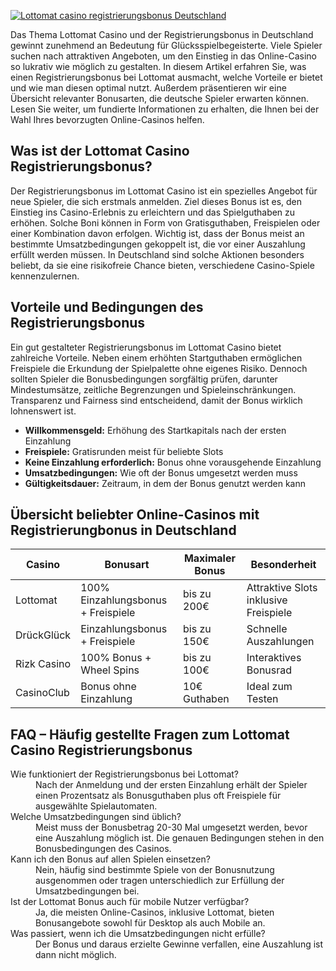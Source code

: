 [![Lottomat casino registrierungsbonus Deutschland](https://123-caf.pages.dev/gitsignup.png)](https://vrmoo.ru/Bt82HjjY)

<p>Das Thema Lottomat Casino und der Registrierungsbonus in Deutschland gewinnt zunehmend an Bedeutung für Glücksspielbegeisterte. Viele Spieler suchen nach attraktiven Angeboten, um den Einstieg in das Online-Casino so lukrativ wie möglich zu gestalten. In diesem Artikel erfahren Sie, was einen Registrierungsbonus bei Lottomat ausmacht, welche Vorteile er bietet und wie man diesen optimal nutzt. Außerdem präsentieren wir eine Übersicht relevanter Bonusarten, die deutsche Spieler erwarten können. Lesen Sie weiter, um fundierte Informationen zu erhalten, die Ihnen bei der Wahl Ihres bevorzugten Online-Casinos helfen.</p>  <h2>Was ist der Lottomat Casino Registrierungsbonus?</h2> <p>Der Registrierungsbonus im Lottomat Casino ist ein spezielles Angebot für neue Spieler, die sich erstmals anmelden. Ziel dieses Bonus ist es, den Einstieg ins Casino-Erlebnis zu erleichtern und das Spielguthaben zu erhöhen. Solche Boni können in Form von Gratisguthaben, Freispielen oder einer Kombination davon erfolgen. Wichtig ist, dass der Bonus meist an bestimmte Umsatzbedingungen gekoppelt ist, die vor einer Auszahlung erfüllt werden müssen. In Deutschland sind solche Aktionen besonders beliebt, da sie eine risikofreie Chance bieten, verschiedene Casino-Spiele kennenzulernen.</p>  <h2>Vorteile und Bedingungen des Registrierungsbonus</h2> <p>Ein gut gestalteter Registrierungsbonus im Lottomat Casino bietet zahlreiche Vorteile. Neben einem erhöhten Startguthaben ermöglichen Freispiele die Erkundung der Spielpalette ohne eigenes Risiko. Dennoch sollten Spieler die Bonusbedingungen sorgfältig prüfen, darunter Mindestumsätze, zeitliche Begrenzungen und Spieleinschränkungen. Transparenz und Fairness sind entscheidend, damit der Bonus wirklich lohnenswert ist.</p>  <ul>   <li><strong>Willkommensgeld:</strong> Erhöhung des Startkapitals nach der ersten Einzahlung</li>   <li><strong>Freispiele:</strong> Gratisrunden meist für beliebte Slots</li>   <li><strong>Keine Einzahlung erforderlich:</strong> Bonus ohne vorausgehende Einzahlung</li>   <li><strong>Umsatzbedingungen:</strong> Wie oft der Bonus umgesetzt werden muss</li>   <li><strong>Gültigkeitsdauer:</strong> Zeitraum, in dem der Bonus genutzt werden kann</li> </ul>  <h2>Übersicht beliebter Online-Casinos mit Registrierungbonus in Deutschland</h2> <table>   <thead>     <tr>       <th>Casino</th>       <th>Bonusart</th>       <th>Maximaler Bonus</th>       <th>Besonderheit</th>     </tr>   </thead>   <tbody>     <tr>       <td>Lottomat</td>       <td>100% Einzahlungsbonus + Freispiele</td>       <td>bis zu 200€</td>       <td>Attraktive Slots inklusive Freispiele</td>     </tr>     <tr>       <td>DrückGlück</td>       <td>Einzahlungsbonus + Freispiele</td>       <td>bis zu 150€</td>       <td>Schnelle Auszahlungen</td>     </tr>     <tr>       <td>Rizk Casino</td>       <td>100% Bonus + Wheel Spins</td>       <td>bis zu 100€</td>       <td>Interaktives Bonusrad</td>     </tr>     <tr>       <td>CasinoClub</td>       <td>Bonus ohne Einzahlung</td>       <td>10€ Guthaben</td>       <td>Ideal zum Testen</td>     </tr>   </tbody> </table>  <h2>FAQ – Häufig gestellte Fragen zum Lottomat Casino Registrierungsbonus</h2> <dl>   <dt>Wie funktioniert der Registrierungsbonus bei Lottomat?</dt>   <dd>Nach der Anmeldung und der ersten Einzahlung erhält der Spieler einen Prozentsatz als Bonusguthaben plus oft Freispiele für ausgewählte Spielautomaten.</dd>    <dt>Welche Umsatzbedingungen sind üblich?</dt>   <dd>Meist muss der Bonusbetrag 20-30 Mal umgesetzt werden, bevor eine Auszahlung möglich ist. Die genauen Bedingungen stehen in den Bonusbedingungen des Casinos.</dd>    <dt>Kann ich den Bonus auf allen Spielen einsetzen?</dt>   <dd>Nein, häufig sind bestimmte Spiele von der Bonusnutzung ausgenommen oder tragen unterschiedlich zur Erfüllung der Umsatzbedingungen bei.</dd>    <dt>Ist der Lottomat Bonus auch für mobile Nutzer verfügbar?</dt>   <dd>Ja, die meisten Online-Casinos, inklusive Lottomat, bieten Bonusangebote sowohl für Desktop als auch Mobile an.</dd>    <dt>Was passiert, wenn ich die Umsatzbedingungen nicht erfülle?</dt>   <dd>Der Bonus und daraus erzielte Gewinne verfallen, eine Auszahlung ist dann nicht möglich.</dd> </dl>